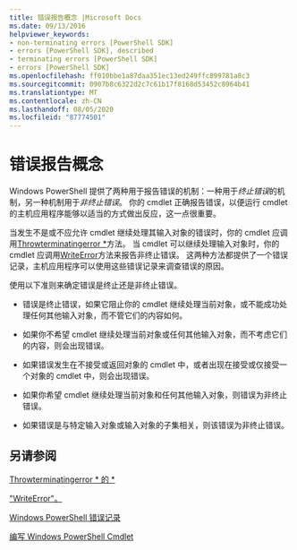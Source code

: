 ```yaml
---
title: 错误报告概念 |Microsoft Docs
ms.date: 09/13/2016
helpviewer_keywords:
- non-terminating errors [PowerShell SDK]
- errors [PowerShell SDK], described
- terminating errors [PowerShell SDK]
- errors [PowerShell SDK]
ms.openlocfilehash: ff010bbe1a87daa351ec13ed249ffc899781a8c3
ms.sourcegitcommit: 0907b8c6322d2c7c61b17f8168d53452c8964b41
ms.translationtype: MT
ms.contentlocale: zh-CN
ms.lasthandoff: 08/05/2020
ms.locfileid: "87774501"
---
```

# <a name="error-reporting-concepts"></a>错误报告概念

Windows PowerShell 提供了两种用于报告错误的机制：一种用于*终止错误*的机制，另一种机制用于*非终止错误*。 你的 cmdlet 正确报告错误，以便运行 cmdlet 的主机应用程序能够以适当的方式做出反应，这一点很重要。

当发生不是或不应允许 cmdlet 继续处理其输入对象的错误时，你的 cmdlet 应调用[Throwterminatingerror *](/dotnet/api/System.Management.Automation.Cmdlet.ThrowTerminatingError)方法。 当 cmdlet 可以继续处理输入对象时，你的 cmdlet 应调用[WriteError](/dotnet/api/System.Management.Automation.Cmdlet.WriteError)方法来报告非终止错误。 这两种方法都提供了一个错误记录，主机应用程序可以使用这些错误记录来调查错误的原因。

使用以下准则来确定错误是终止还是非终止错误。

- 错误是终止错误，如果它阻止你的 cmdlet 继续处理当前对象，或不能成功处理任何其他输入对象，而不管它们的内容如何。

- 如果你不希望 cmdlet 继续处理当前对象或任何其他输入对象，而不考虑它们的内容，则会出现错误。

- 如果错误发生在不接受或返回对象的 cmdlet 中，或者出现在接受或仅接受一个对象的 cmdlet 中，则会出现错误。

- 如果你希望 cmdlet 继续处理当前对象和任何其他输入对象，则错误为非终止错误。

- 如果错误是与特定输入对象或输入对象的子集相关，则该错误为非终止错误。

## <a name="see-also"></a>另请参阅

[Throwterminatingerror * 的 *](/dotnet/api/System.Management.Automation.Cmdlet.ThrowTerminatingError)

["WriteError"。](/dotnet/api/System.Management.Automation.Cmdlet.WriteError)

[Windows PowerShell 错误记录](./windows-powershell-error-records.md)

[编写 Windows PowerShell Cmdlet](./writing-a-windows-powershell-cmdlet.md)
